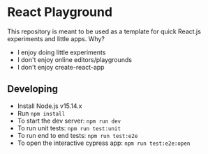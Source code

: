 # React Playground

This repository is meant to be used as a template for quick React.js experiments and little apps. Why?

- I enjoy doing little experiments
- I don't enjoy online editors/playgrounds
- I don't enjoy create-react-app

## Developing

- Install Node.js v15.14.x
- Run `npm install`
- To start the dev server: `npm run dev`
- To run unit tests: `npm run test:unit`
- To run end to end tests: `npm run test:e2e`
- To open the interactive cypress app: `npm run test:e2e:open`
